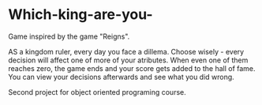 # Which-king-are-you-
Game inspired by the game "Reigns".

AS a kingdom ruler, every day you face a dillema. 
Choose wisely - every decision will affect one of more of your atributes. 
When even one of them reaches zero, the game ends and your score gets added to the hall of fame.
You can view your decisions afterwards and see what you did wrong.

Second project for object oriented programing course.
